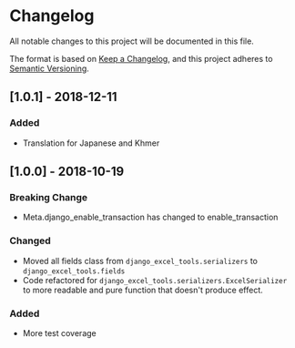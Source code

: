 # Changelog
All notable changes to this project will be documented in this file.

The format is based on [Keep a Changelog](https://keepachangelog.com/en/1.0.0/),
and this project adheres to [Semantic Versioning](https://semver.org/spec/v2.0.0.html).

## [1.0.1] - 2018-12-11
### Added
- Translation for Japanese and Khmer

## [1.0.0] - 2018-10-19
### Breaking Change
- Meta.django_enable_transaction has changed to enable_transaction

### Changed
- Moved all fields class from `django_excel_tools.serializers` to `django_excel_tools.fields`
- Code refactored for `django_excel_tools.serializers.ExcelSerializer` to more readable and pure function that doesn't produce effect.

### Added
- More test coverage
